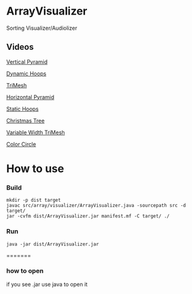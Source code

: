 # ArrayVisualizer
Sorting Visualizer/Audiolizer

## Videos
[Vertical Pyramid](https://www.youtube.com/watch?v=QOYcpGnHH0g)

[Dynamic Hoops](https://www.youtube.com/watch?v=S0RtR2Yllzk)

[TriMesh](https://www.youtube.com/watch?v=Zc__8qaLfJk)

[Horizontal Pyramid](https://www.youtube.com/watch?v=vmT3XUBoxiQ)

[Static Hoops](https://www.youtube.com/watch?v=jXs1y3tCKQg)

[Christmas Tree](https://www.youtube.com/watch?v=xY1tiHzo8mE)

[Variable Width TriMesh](https://www.youtube.com/watch?v=0tr6AtLu4pg)

[Color Circle](https://www.youtube.com/watch?v=sVYtGyPiGik)

# How to use

### Build 
```
mkdir -p dist target
javac src/array/visualizer/ArrayVisualizer.java -sourcepath src -d target/
jar -cvfm dist/ArrayVisualizer.jar manifest.mf -C target/ ./
```

### Run
```
java -jar dist/ArrayVisualizer.jar
```
=======
### how to open 
if you see .jar use java to open it
